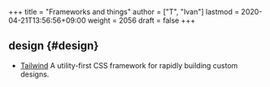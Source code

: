 +++
title = "Frameworks and things"
author = ["T", "Ivan"]
lastmod = 2020-04-21T13:56:56+09:00
weight = 2056
draft = false
+++

## design {#design}

-   [Tailwind](https://tailwindcss.com/) A utility-first CSS framework for rapidly building
    custom designs.

